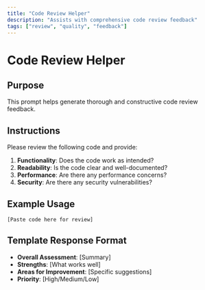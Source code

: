 ```yaml
---
title: "Code Review Helper"
description: "Assists with comprehensive code review feedback"
tags: ["review", "quality", "feedback"]
---
```


# Code Review Helper

## Purpose

This prompt helps generate thorough and constructive code review feedback.

## Instructions

Please review the following code and provide:

1. **Functionality**: Does the code work as intended?
2. **Readability**: Is the code clear and well-documented?
3. **Performance**: Are there any performance concerns?
4. **Security**: Are there any security vulnerabilities?

## Example Usage

```
[Paste code here for review]
```

## Template Response Format

- **Overall Assessment**: [Summary]
- **Strengths**: [What works well]
- **Areas for Improvement**: [Specific suggestions]
- **Priority**: [High/Medium/Low]
